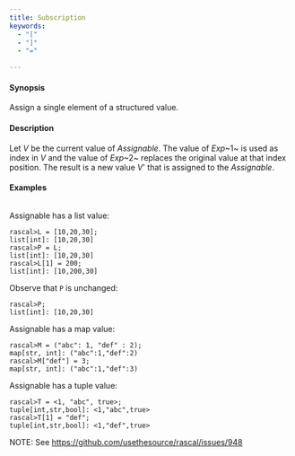 ```yaml
---
title: Subscription
keywords:
  - "["
  - "]"
  - "="

---
```


#### Synopsis

Assign a single element of a structured value.

#### Description

Let _V_ be the current value of _Assignable_. The value of _Exp_~1~ is used as index in _V_ and 
the value of _Exp_~2~ replaces the original value at that index position. 
The result is a new value _V_' that is assigned to the _Assignable_.

#### Examples

```rascal-shell 
```
Assignable has a list value:

```rascal-shell ,continue
rascal>L = [10,20,30];
list[int]: [10,20,30]
rascal>P = L;
list[int]: [10,20,30]
rascal>L[1] = 200;
list[int]: [10,200,30]
```
Observe that `P` is unchanged:

```rascal-shell ,continue
rascal>P;
list[int]: [10,20,30]
```
Assignable has a map value:

```rascal-shell ,continue
rascal>M = ("abc": 1, "def" : 2);
map[str, int]: ("abc":1,"def":2)
rascal>M["def"] = 3;
map[str, int]: ("abc":1,"def":3)
```
Assignable has a tuple value:

```rascal-shell ,continue
rascal>T = <1, "abc", true>;
tuple[int,str,bool]: <1,"abc",true>
rascal>T[1] = "def";
tuple[int,str,bool]: <1,"def",true>
```
NOTE: See https://github.com/usethesource/rascal/issues/948

